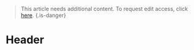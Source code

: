 <!-- TITLE: Environment -->

> This article needs additional content. To request edit access, click [here](/request-edit-access).
{.is-danger}
# Header
